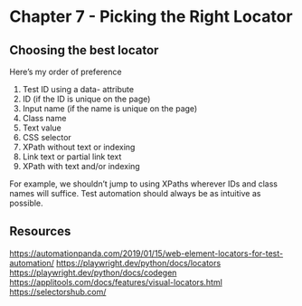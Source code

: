 # Chapter 7 - Picking the Right Locator
## Choosing the best locator

Here’s my order of preference
1. Test ID using a data- attribute
2. ID (if the ID is unique on the page)
3. Input name (if the name is unique on the page)
4. Class name
5. Text value
6. CSS selector
7. XPath without text or indexing
8. Link text or partial link text
9. XPath with text and/or indexing

For example, we shouldn’t jump to using XPaths wherever IDs and class names will suffice. Test automation should always be as intuitive as possible.

## Resources
https://automationpanda.com/2019/01/15/web-element-locators-for-test-automation/
https://playwright.dev/python/docs/locators
https://playwright.dev/python/docs/codegen
https://applitools.com/docs/features/visual-locators.html
https://selectorshub.com/